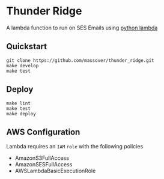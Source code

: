 # Thunder Ridge

A lambda function to run on SES Emails using [python lambda](https://github.com/nficano/python-lambda)

## Quickstart

```
git clone https://github.com/massover/thunder_ridge.git
make develop
make test
```

## Deploy

```
make lint
make test
make deploy
```

## AWS Configuration

Lambda requires an `IAM` `role` with the following policies

- AmazonS3FullAccess
- AmazonSESFullAccess
- AWSLambdaBasicExecutionRole